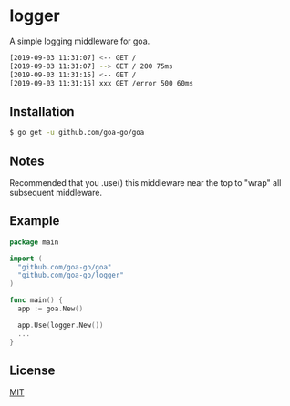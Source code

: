 # logger
A simple logging middleware for goa.

```bash
[2019-09-03 11:31:07] <-- GET /
[2019-09-03 11:31:07] --> GET / 200 75ms
[2019-09-03 11:31:15] <-- GET /
[2019-09-03 11:31:15] xxx GET /error 500 60ms
```

## Installation

```bash
$ go get -u github.com/goa-go/goa
```
## Notes

Recommended that you .use() this middleware near the top to "wrap" all subsequent middleware.

## Example
```go
package main

import (
  "github.com/goa-go/goa"
  "github.com/goa-go/logger"
)

func main() {
  app := goa.New()

  app.Use(logger.New())
  ...
}
```

## License

[MIT](https://github.com/goa-go/logger/blob/master/LICENSE)
